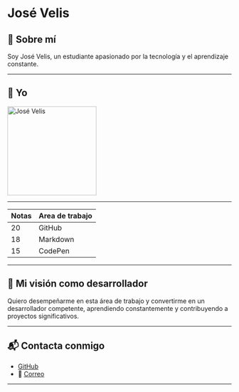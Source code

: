 # José Velis

## 🌟 Sobre mí  
Soy José Velis, un estudiante apasionado por la tecnología y el aprendizaje constante.

---

## 📸 Yo  
<img src="https://media-lim1-1.cdn.whatsapp.net/v/t61.24694-24/453547225_475342965096683_4383721148373628613_n.jpg?ccb=11-4&oh=01_Q5AaILix9SQ2z1ktXOf4c912awlGZlqf5LnGarTIKEpcP0CW&oe=679B9D5B&_nc_sid=5e03e0&_nc_cat=104" alt="José Velis" width="200"/>

---

| Notas         | Area de trabajo        |
| ---------------|----------------|
| 20        | GitHub     |
| 18 | Markdown |
| 15 | CodePen |

---

## 🌱 Mi visión como desarrollador  
Quiero desempeñarme en esta área de trabajo y convertirme en un desarrollador competente, aprendiendo constantemente y contribuyendo a proyectos significativos.

---

## 📬 Contacta conmigo  
- [GitHub](https://github.com/JoseVelis)  
- 📧 [Correo](mailto:velisthings@gmail.com)

---
